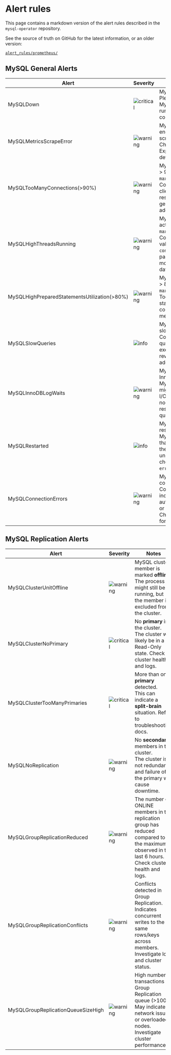 # Alert rules

This page contains a markdown version of the alert rules described in the `mysql-operator` repository.

See the source of truth on GitHub for the latest information, or an older version:

[`alert_rules/prometheus/`](https://github.com/canonical/mysql-operator/blob/main/src/alert_rules/prometheus/)

## MySQL General Alerts

| Alert | Severity | Notes |
| ----- | -------- | ----- |
| MySQLDown | ![critical] | MySQL instance is down.<br>Please check if the MySQL process is running and the network connectivity. |
| MySQLMetricsScrapeError | ![warning] | MySQL Exporter encountered a metrics scrape error.<br>Check the MySQL Exporter logs for more details. |
| MySQLTooManyConnections(>90%) | ![warning] | MySQL instance is using > 90% of `max_connections`.<br>Consider checking the client application responsible for generating those additional connections. |
| MySQLHighThreadsRunning | ![warning] | MySQL instance is actively using > 80% of `max_connections`.<br>Consider reviewing the value of the `max-connections` config parameter or allocate more resources to your database server. |
| MySQLHighPreparedStatementsUtilization(>80%) | ![warning] | MySQL instance is using > 80% of `max_prepared_stmt_count`.<br>Too many prepared statements might consume a lot of memory. |
| MySQLSlowQueries | ![info] | MySQL instance has slow queries.<br>Consider optimizing the query by reviewing its execution plan, then rewrite the query and add any relevant indexes. |
| MySQLInnoDBLogWaits | ![warning] | MySQL instance has long InnoDB log waits.<br>MySQL InnoDB log writes might be stalling. Check I/O activity on your nodes to find the responsible process or query. |
| MySQLRestarted | ![info] | MySQL instance restarted.<br>MySQL restarted less than one minute ago. If the restart was unplanned or frequent, check Loki logs (e.g. `error.log`). |
| MySQLConnectionErrors | ![warning] | MySQL instance has connection errors.<br>Connection errors might indicate network issues, authentication problems, or resource limitations. Check the MySQL logs for more details. |

## MySQL Replication Alerts

| Alert | Severity | Notes |
| ----- | -------- | ----- |
| MySQLClusterUnitOffline | ![warning] | MySQL cluster member is marked **offline**.<br>The process might still be running, but the member is excluded from the cluster. |
| MySQLClusterNoPrimary | ![critical] | No **primary** in the cluster.<br>The cluster will likely be in a Read-Only state. Check cluster health and logs. |
| MySQLClusterTooManyPrimaries | ![critical] | More than one **primary** detected.<br>This can indicate a **split-brain** situation. Refer to troubleshooting docs. |
| MySQLNoReplication | ![warning] | No **secondary** members in the cluster.<br>The cluster is not redundant and failure of the primary will cause downtime. |
| MySQLGroupReplicationReduced | ![warning] | The number of ONLINE members in the replication group has reduced compared to the maximum observed in the last 6 hours.<br>Check cluster health and logs. |
| MySQLGroupReplicationConflicts | ![warning] | Conflicts detected in Group Replication.<br>Indicates concurrent writes to the same rows/keys across members. Investigate logs and cluster status. |
| MySQLGroupReplicationQueueSizeHigh | ![warning] | High number of transactions in Group Replication queue (>100).<br>May indicate network issues or overloaded nodes. Investigate cluster performance. |

<!-- Badges -->
[info]: https://img.shields.io/badge/info-blue
[warning]: https://img.shields.io/badge/warning-yellow
[critical]: https://img.shields.io/badge/critical-red
